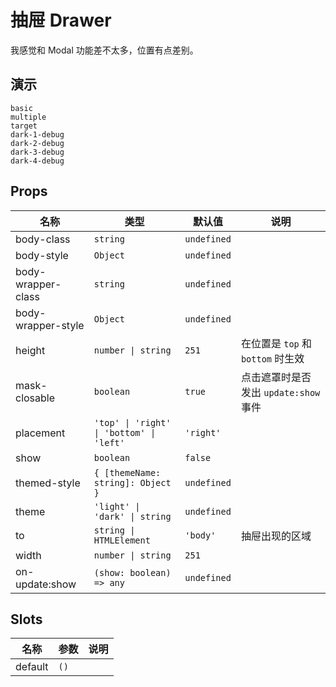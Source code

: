 # 抽屉 Drawer
我感觉和 Modal 功能差不太多，位置有点差别。

## 演示
```demo
basic
multiple
target
dark-1-debug
dark-2-debug
dark-3-debug
dark-4-debug
```

## Props
|名称|类型|默认值|说明|
|-|-|-|-|
|body-class|`string`|`undefined`||
|body-style|`Object`|`undefined`||
|body-wrapper-class|`string`|`undefined`||
|body-wrapper-style|`Object`|`undefined`||
|height|`number \| string`|`251`|在位置是 `top` 和 `bottom` 时生效|
|mask-closable|`boolean`|`true`|点击遮罩时是否发出 `update:show` 事件|
|placement|`'top' \| 'right' \| 'bottom' \| 'left'`|`'right'`||
|show|`boolean`|`false`||
|themed-style|`{ [themeName: string]: Object }`|`undefined`||
|theme|`'light' \| 'dark' \| string`|`undefined`||
|to|`string \| HTMLElement`|`'body'`|抽屉出现的区域|
|width|`number \| string`|`251`||
|on-update:show|`(show: boolean) => any`|`undefined`||

## Slots
|名称|参数|说明|
|-|-|-|
|default|`()`||